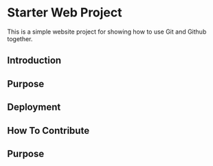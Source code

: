 # Starter Web Project

This is a simple website project for showing how to use Git and Github together.

## Introduction

## Purpose

## Deployment

## How To Contribute

## Purpose

